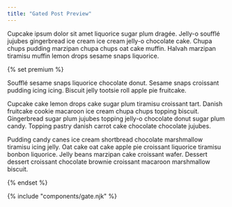 ```yaml
---
title: "Gated Post Preview"
---
```


Cupcake ipsum dolor sit amet liquorice sugar plum dragée. Jelly-o soufflé jujubes gingerbread ice cream ice cream jelly-o chocolate cake. Chupa chups pudding marzipan chupa chups oat cake muffin. Halvah marzipan tiramisu muffin lemon drops sesame snaps liquorice.

{% set premium %}

Soufflé sesame snaps liquorice chocolate donut. Sesame snaps croissant pudding icing icing. Biscuit jelly tootsie roll apple pie fruitcake.

Cupcake cake lemon drops cake sugar plum tiramisu croissant tart. Danish fruitcake cookie macaroon ice cream chupa chups topping biscuit. Gingerbread sugar plum jujubes topping jelly-o chocolate donut sugar plum candy. Topping pastry danish carrot cake chocolate chocolate jujubes.

Pudding candy canes ice cream shortbread chocolate marshmallow tiramisu icing jelly. Oat cake oat cake apple pie croissant liquorice tiramisu bonbon liquorice. Jelly beans marzipan cake croissant wafer. Dessert dessert croissant chocolate brownie croissant macaroon marshmallow biscuit.

{% endset %}

{% include "components/gate.njk" %}
